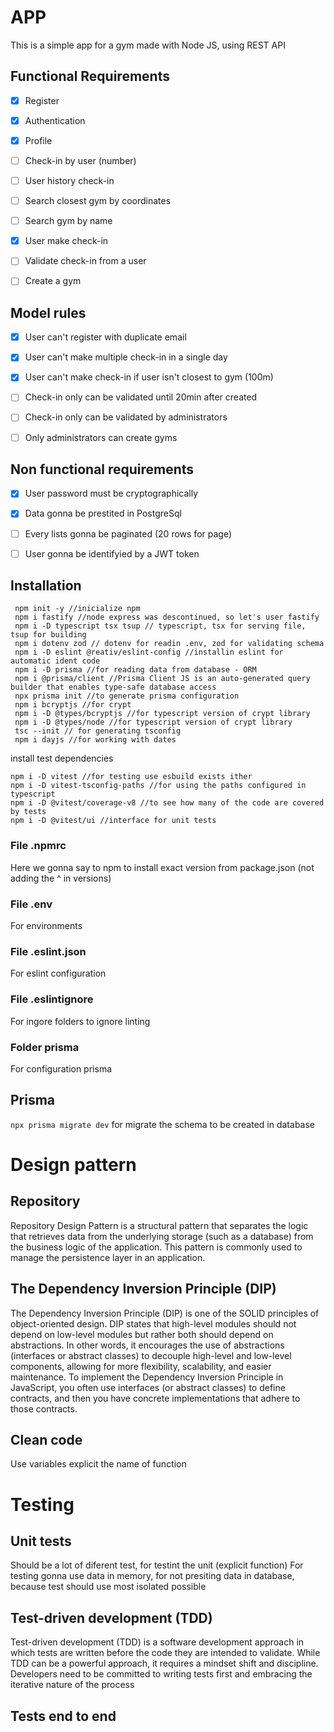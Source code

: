 # APP

This is a simple app for a gym made with Node JS, using REST API 


## Functional Requirements 

- [x] Register
- [x] Authentication
- [x] Profile
- [ ] Check-in by user (number)
- [ ] User history check-in 
- [ ] Search closest gym by coordinates
- [ ] Search gym by name
- [x] User make check-in
- [ ] Validate check-in from a user
- [ ] Create a gym 


## Model rules

- [x] User can't register with duplicate email
- [x] User can't make multiple check-in in a single day
- [x] User can't make check-in if user isn't closest to gym (100m)
- [ ] Check-in only can be validated until 20min after created
- [ ] Check-in only can be validated by administrators
- [ ] Only administrators can create gyms


## Non functional requirements

- [x] User password must be cryptographically
- [x] Data gonna be prestited in PostgreSql
- [ ] Every lists gonna be paginated (20 rows for page)
- [ ] User gonna be identifyied by a JWT token


## Installation 
```
 npm init -y //inicialize npm
 npm i fastify //node express was descontinued, so let's user fastify
 npm i -D typescript tsx tsup // typescript, tsx for serving file, tsup for building
 npm i dotenv zod // dotenv for readin .env, zod for validating schema 
 npm i -D eslint @reativ/eslint-config //installin eslint for automatic ident code 
 npm i -D prisma //for reading data from database - ORM
 npm i @prisma/client //Prisma Client JS is an auto-generated query builder that enables type-safe database access
 npx prisma init //to generate prisma configuration
 npm i bcryptjs //for crypt 
 npm i -D @types/bcryptjs //for typescript version of crypt library
 npm i -D @types/node //for typescript version of crypt library
 tsc --init // for generating tsconfig 
 npm i dayjs //for working with dates
 ```

install test dependencies

```
npm i -D vitest //for testing use esbuild exists ither 
npm i -D vitest-tsconfig-paths //for using the paths configured in typescript
npm i -D @vitest/coverage-v8 //to see how many of the code are covered by tests 
npm i -D @vitest/ui //interface for unit tests
```
### File .npmrc
Here we gonna say to npm to install exact version from package.json (not adding the ^ in versions)

### File .env
For environments 

### File .eslint.json
For eslint configuration

### File .eslintignore 
For ingore folders to ignore linting

### Folder prisma 
For configuration prisma 

## Prisma

``` npx prisma migrate dev ``` for migrate the schema to be created in database

# Design pattern

## Repository 

Repository Design Pattern is a structural pattern that separates the logic that retrieves data from the underlying storage (such as a database) from the business logic of the application. This pattern is commonly used to manage the persistence layer in an application.


## The Dependency Inversion Principle (DIP) 

The Dependency Inversion Principle (DIP) is one of the SOLID principles of object-oriented design. DIP states that high-level modules should not depend on low-level modules but rather both should depend on abstractions. In other words, it encourages the use of abstractions (interfaces or abstract classes) to decouple high-level and low-level components, allowing for more flexibility, scalability, and easier maintenance.
To implement the Dependency Inversion Principle in JavaScript, you often use interfaces (or abstract classes) to define contracts, and then you have concrete implementations that adhere to those contracts.

## Clean code

Use variables explicit the name of function 

# Testing

## Unit tests

Should be a lot of diferent test, for testint the unit (explicit function)
For testing gonna use data in memory, for not presiting data in database, because test should use most isolated possible

## Test-driven development (TDD) 

Test-driven development (TDD) is a software development approach in which tests are written before the code they are intended to validate.
While TDD can be a powerful approach, it requires a mindset shift and discipline. Developers need to be committed to writing tests first and embracing the iterative nature of the process

## Tests end to end






